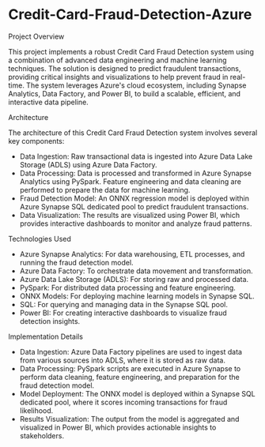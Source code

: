 # Credit-Card-Fraud-Detection-Azure
Project Overview

This project implements a robust Credit Card Fraud Detection system using a combination of advanced data engineering and machine learning techniques. The solution is designed to predict fraudulent transactions, providing critical insights and visualizations to help prevent fraud in real-time. The system leverages Azure's cloud ecosystem, including Synapse Analytics, Data Factory, and Power BI, to build a scalable, efficient, and interactive data pipeline.

Architecture

The architecture of this Credit Card Fraud Detection system involves several key components:

- Data Ingestion: Raw transactional data is ingested into Azure Data Lake Storage (ADLS) using Azure Data Factory.
- Data Processing: Data is processed and transformed in Azure Synapse Analytics using PySpark. Feature engineering and data cleaning are performed to prepare the data for machine learning.
- Fraud Detection Model: An ONNX regression model is deployed within Azure Synapse SQL dedicated pool to predict fraudulent transactions.
- Data Visualization: The results are visualized using Power BI, which provides interactive dashboards to monitor and analyze fraud patterns.

Technologies Used

- Azure Synapse Analytics: For data warehousing, ETL processes, and running the fraud detection model.
- Azure Data Factory: To orchestrate data movement and transformation.
- Azure Data Lake Storage (ADLS): For storing raw and processed data.
- PySpark: For distributed data processing and feature engineering.
- ONNX Models: For deploying machine learning models in Synapse SQL.
- SQL: For querying and managing data in the Synapse SQL pool.
- Power BI: For creating interactive dashboards to visualize fraud detection insights.

Implementation Details

- Data Ingestion: Azure Data Factory pipelines are used to ingest data from various sources into ADLS, where it is stored as raw data.
- Data Processing: PySpark scripts are executed in Azure Synapse to perform data cleaning, feature engineering, and preparation for the fraud detection model.
- Model Deployment: The ONNX model is deployed within a Synapse SQL dedicated pool, where it scores incoming transactions for fraud likelihood.
- Results Visualization: The output from the model is aggregated and visualized in Power BI, which provides actionable insights to stakeholders.
